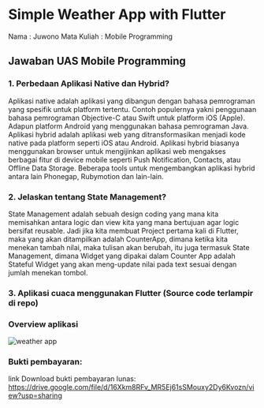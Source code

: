 # Simple Weather App with Flutter

Nama : Juwono
Mata Kuliah : Mobile Programming

## Jawaban UAS Mobile Programming
### 1. Perbedaan Aplikasi Native dan Hybrid?
Aplikasi native adalah aplikasi yang dibangun dengan bahasa pemrograman yang spesifik untuk platform tertentu. Contoh populernya yakni penggunaan bahasa pemrograman Objective-C atau Swift untuk platform iOS (Apple). Adapun platform Android yang menggunakan bahasa pemrograman Java.<br>
Aplikasi hybrid adalah aplikasi web yang ditransformasikan menjadi kode native pada platform seperti iOS atau Android. Aplikasi hybrid biasanya menggunakan browser untuk mengijinkan aplikasi web mengakses berbagai fitur di device mobile seperti Push Notification, Contacts, atau Offline Data Storage. Beberapa tools untuk mengembangkan aplikasi hybrid antara lain Phonegap, Rubymotion dan lain-lain.

### 2. Jelaskan tentang State Management?
State Management adalah sebuah design coding yang mana kita memisahkan antara logic dan view kita yang mana bertujuan agar logic bersifat reusable. Jadi jika kita membuat Project pertama kali di Flutter, maka yang akan ditampilkan adalah CounterApp, dimana ketika kita menekan tambah nilai, maka tulisan akan berubah, itu juga termasuk State Management, dimana Widget yang dipakai dalam Counter App adalah Stateful Widget yang akan meng-update nilai pada text sesuai dengan jumlah menekan tombol.

### 3. Aplikasi cuaca menggunakan Flutter (Source code terlampir di repo)
### Overview aplikasi
![weather app](https://user-images.githubusercontent.com/70443393/150634443-e09cf065-349d-4d83-8c77-fefad32018e3.PNG)


### Bukti pembayaran:
link Download bukti pembayaran lunas: https://drive.google.com/file/d/16Xkm8RFv_MR5Ej61sSMouxy2Dy6Kvozn/view?usp=sharing
